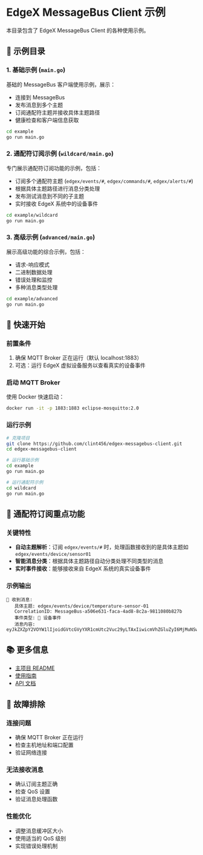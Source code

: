# EdgeX MessageBus Client 示例

本目录包含了 EdgeX MessageBus Client 的各种使用示例。

## 📁 示例目录

### 1. 基础示例 (`main.go`)
基础的 MessageBus 客户端使用示例，展示：
- 连接到 MessageBus
- 发布消息到多个主题
- 订阅通配符主题并接收具体主题路径
- 健康检查和客户端信息获取

```bash
cd example
go run main.go
```

### 2. 通配符订阅示例 (`wildcard/main.go`)
专门展示通配符订阅功能的示例，包括：
- 订阅多个通配符主题 (`edgex/events/#`, `edgex/commands/#`, `edgex/alerts/#`)
- 根据具体主题路径进行消息分类处理
- 发布测试消息到不同的子主题
- 实时接收 EdgeX 系统中的设备事件

```bash
cd example/wildcard
go run main.go
```

### 3. 高级示例 (`advanced/main.go`)
展示高级功能的综合示例，包括：
- 请求-响应模式
- 二进制数据处理
- 错误处理和监控
- 多种消息类型处理

```bash
cd example/advanced
go run main.go
```

## 🚀 快速开始

### 前置条件
1. 确保 MQTT Broker 正在运行（默认 localhost:1883）
2. 可选：运行 EdgeX 虚拟设备服务以查看真实的设备事件

### 启动 MQTT Broker
使用 Docker 快速启动：
```bash
docker run -it -p 1883:1883 eclipse-mosquitto:2.0
```

### 运行示例
```bash
# 克隆项目
git clone https://github.com/clint456/edgex-messagebus-client.git
cd edgex-messagebus-client

# 运行基础示例
cd example
go run main.go

# 运行通配符示例
cd wildcard
go run main.go
```

## 🎯 通配符订阅重点功能

### 关键特性
- **自动主题解析**：订阅 `edgex/events/#` 时，处理函数接收到的是具体主题如 `edgex/events/device/sensor01`
- **智能消息分类**：根据具体主题路径自动分类处理不同类型的消息
- **实时事件接收**：能够接收来自 EdgeX 系统的真实设备事件

### 示例输出
```
📨 收到消息:
   具体主题: edgex/events/device/temperature-sensor-01
   CorrelationID: MessageBus-a506e631-faca-4ad8-8c2a-9811080b827b
   事件类型: 🔧 设备事件
   消息内容: eyJkZXZpY2VOYW1lIjoidGVtcGVyYXR1cmUtc2Vuc29yLTAxIiwicmVhZGluZyI6MjMuNSwidGltZXN0YW1wIjoxNzQ5ODA4MTgzLCJ1bml0IjoiwrBDIn0=
```

## 📚 更多信息

- [主项目 README](../README.md)
- [使用指南](../USAGE.md)
- [API 文档](https://pkg.go.dev/github.com/clint456/edgex-messagebus-client)

## 🔧 故障排除

### 连接问题
- 确保 MQTT Broker 正在运行
- 检查主机地址和端口配置
- 验证网络连接

### 无法接收消息
- 确认订阅主题正确
- 检查 QoS 设置
- 验证消息处理函数

### 性能优化
- 调整消息缓冲区大小
- 使用适当的 QoS 级别
- 实现错误处理机制

